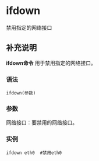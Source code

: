 # ifdown

禁用指定的网络接口

## 补充说明

**ifdown命令** 用于禁用指定的网络接口。

### 语法

```text
ifdown(参数)
```

### 参数

网络接口：要禁用的网络接口。

### 实例

```text
ifdown eth0  #禁用eth0
```


